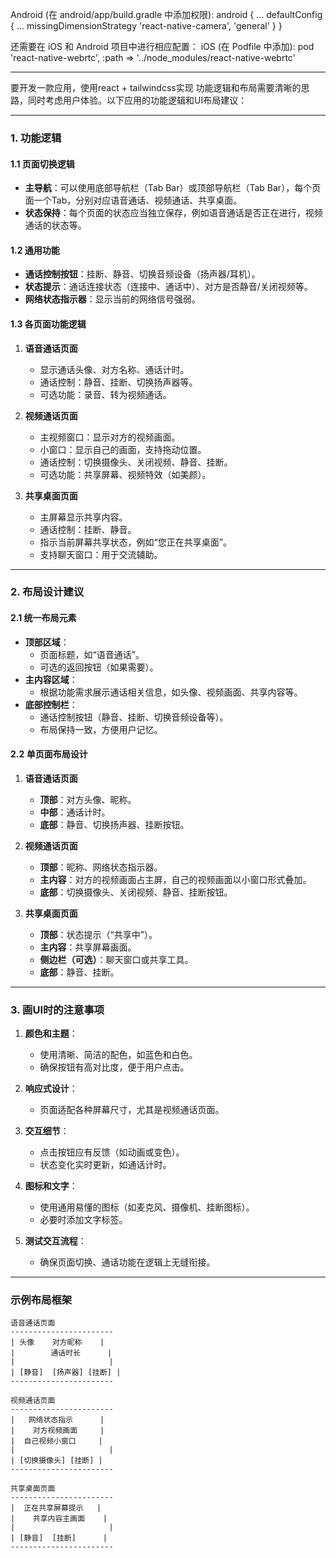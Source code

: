 Android (在 android/app/build.gradle 中添加权限):
android {
    ...
    defaultConfig {
        ...
        missingDimensionStrategy 'react-native-camera', 'general'
    }
}

还需要在 iOS 和 Android 项目中进行相应配置：
iOS (在 Podfile 中添加):
pod 'react-native-webrtc', :path => '../node_modules/react-native-webrtc'

-------------------------------------------------------------------
要开发一款应用，使用react + tailwindcss实现
功能逻辑和布局需要清晰的思路，同时考虑用户体验。以下应用的功能逻辑和UI布局建议：

---

### 1. **功能逻辑**

#### 1.1 页面切换逻辑
- **主导航**：可以使用底部导航栏（Tab Bar）或顶部导航栏（Tab Bar），每个页面一个Tab，分别对应语音通话、视频通话、共享桌面。
- **状态保持**：每个页面的状态应当独立保存，例如语音通话是否正在进行，视频通话的状态等。

#### 1.2 通用功能
- **通话控制按钮**：挂断、静音、切换音频设备（扬声器/耳机）。
- **状态提示**：通话连接状态（连接中、通话中）、对方是否静音/关闭视频等。
- **网络状态指示器**：显示当前的网络信号强弱。

#### 1.3 各页面功能逻辑
1. **语音通话页面**
   - 显示通话头像、对方名称、通话计时。
   - 通话控制：静音、挂断、切换扬声器等。
   - 可选功能：录音、转为视频通话。

2. **视频通话页面**
   - 主视频窗口：显示对方的视频画面。
   - 小窗口：显示自己的画面，支持拖动位置。
   - 通话控制：切换摄像头、关闭视频、静音、挂断。
   - 可选功能：共享屏幕、视频特效（如美颜）。

3. **共享桌面页面**
   - 主屏幕显示共享内容。
   - 通话控制：挂断、静音。
   - 指示当前屏幕共享状态，例如“您正在共享桌面”。
   - 支持聊天窗口：用于交流辅助。

---

### 2. **布局设计建议**

#### 2.1 统一布局元素
- **顶部区域**：
  - 页面标题，如“语音通话”。
  - 可选的返回按钮（如果需要）。
- **主内容区域**：
  - 根据功能需求展示通话相关信息，如头像、视频画面、共享内容等。
- **底部控制栏**：
  - 通话控制按钮（静音、挂断、切换音频设备等）。
  - 布局保持一致，方便用户记忆。

#### 2.2 单页面布局设计

1. **语音通话页面**
   - **顶部**：对方头像、昵称。
   - **中部**：通话计时。
   - **底部**：静音、切换扬声器、挂断按钮。

2. **视频通话页面**
   - **顶部**：昵称、网络状态指示器。
   - **主内容**：对方的视频画面占主屏，自己的视频画面以小窗口形式叠加。
   - **底部**：切换摄像头、关闭视频、静音、挂断按钮。

3. **共享桌面页面**
   - **顶部**：状态提示（“共享中”）。
   - **主内容**：共享屏幕画面。
   - **侧边栏（可选）**：聊天窗口或共享工具。
   - **底部**：静音、挂断。

---

### 3. **画UI时的注意事项**
1. **颜色和主题**：
   - 使用清晰、简洁的配色，如蓝色和白色。
   - 确保按钮有高对比度，便于用户点击。

2. **响应式设计**：
   - 页面适配各种屏幕尺寸，尤其是视频通话页面。

3. **交互细节**：
   - 点击按钮应有反馈（如动画或变色）。
   - 状态变化实时更新，如通话计时。

4. **图标和文字**：
   - 使用通用易懂的图标（如麦克风、摄像机、挂断图标）。
   - 必要时添加文字标签。

5. **测试交互流程**：
   - 确保页面切换、通话功能在逻辑上无缝衔接。

---

### 示例布局框架
```
语音通话页面
-----------------------
| 头像    对方昵称    |
|        通话时长      |
|                     |
| [静音]  [扬声器] [挂断] |
-----------------------

视频通话页面
-----------------------
|   网络状态指示      |
|    对方视频画面     |
|  自己视频小窗口     |
|                     |
| [切换摄像头] [挂断] |
-----------------------

共享桌面页面
-----------------------
|  正在共享屏幕提示   |
|    共享内容主画面    |
|                     |
| [静音]  [挂断]      |
-----------------------
```



